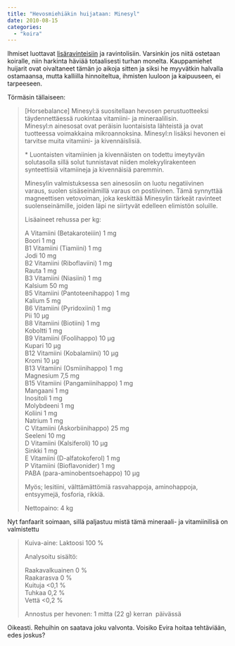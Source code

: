 ```yaml
---
title: "Hevosmiehiäkin huijataan: Minesyl"
date: 2010-08-15
categories: 
  - "koira"
---
```


Ihmiset luottavat [lisäravinteisiin](https://www.katiska.eu/tieto/koira-ruoka-lisaravinne/lisaravinteista-yleisesti/) ja ravintolisiin. Varsinkin jos niitä ostetaan koiralle, niin harkinta häviää totaalisesti turhan monelta. Kauppamiehet huijarit ovat oivaltaneet tämän jo aikoja sitten ja siksi he myyvätkin halvalla ostamaansa, mutta kalliilla hinnoiteltua, ihmisten luuloon ja kaipuuseen, ei tarpeeseen.

<!--more-->

Törmäsin tällaiseen:

> \[Horsebalance\] Minesyl:ä suositellaan hevosen perustuotteeksi täydennettäessä ruokintaa vitamiini- ja mineraalilisin. Minesyl:n ainesosat ovat peräisin luontaisista lähteistä ja ovat tuotteessa voimakkaina mikroannoksina. Minesyl:n lisäksi hevonen ei tarvitse muita vitamiini- ja kivennäislisiä.
> 
> \* Luontaisten vitamiinien ja kivennäisten on todettu imeytyvän solutasolla sillä solut tunnistavat niiden molekyylirakenteen synteettisiä vitamiineja ja kivennäisiä paremmin.
> 
> Minesylin valmistuksessa sen ainesosiin on luotu negatiivinen varaus, suolen sisäseinämillä varaus on postiivinen. Tämä synnyttää magneettisen vetovoiman, joka keskittää Minesylin tärkeät ravinteet suolenseinämille, joiden läpi ne siirtyvät edelleen elimistön soluille.
> 
> Lisäaineet rehussa per kg:
> 
> A Vitamiini (Betakaroteiiin) 1 mg  
> Boori 1 mg  
> B1 Vitamiini (Tiamiini) 1 mg  
> Jodi 10 mg  
> B2 Vitamiini (Riboflaviini) 1 mg  
> Rauta 1 mg  
> B3 Vitamiini (Niasiini) 1 mg  
> Kalsium 50 mg  
> B5 Vitamiini (Pantoteenihappo) 1 mg  
> Kalium 5 mg  
> B6 Vitamiini (Pyridoxiini) 1 mg  
> Pii 10 µg  
> B8 Vitamiini (Biotiini) 1 mg  
> Koboltti 1 mg  
> B9 Vitamiini (Foolihappo) 10 µg  
> Kupari 10 µg  
> B12 Vitamiini (Kobalamiini) 10 µg  
> Kromi 10 µg  
> B13 Vitamiini (Osmiinihappo) 1 mg  
> Magnesium 7,5 mg  
> B15 Vitamiini (Pangamiinihappo) 1 mg  
> Mangaani 1 mg  
> Inositoli 1 mg  
> Molybdeeni 1 mg  
> Koliini 1 mg  
> Natrium 1 mg  
> C Vitamiini (Askorbiinihappo) 25 mg  
> Seeleni 10 mg  
> D Vitamiini (Kalsiferoli) 10 µg  
> Sinkki 1 mg  
> E Vitamiini (D-alfatokoferol) 1 mg  
> P Vitamiini (Bioflavonider) 1 mg  
> PABA (para-aminobentsoehappo) 10 µg
> 
> Myös; lesitiini, välttämättömiä rasvahappoja, aminohappoja, entsyymejä, fosforia, rikkiä.
> 
> Nettopaino: 4 kg

Nyt fanfaarit soimaan, sillä paljastuu mistä tämä mineraali- ja vitamiinilisä on valmistettu

> Kuiva-aine: Laktoosi 100 %
> 
> Analysoitu sisältö:
> 
> Raakavalkuainen 0 %  
> Raakarasva 0 %  
> Kuituja <0,1 %  
> Tuhkaa 0,2 %  
> Vettä <0,2 %
> 
> Annostus per hevonen: 1 mitta (22 g) kerran  päivässä

Oikeasti. Rehuihin on saatava joku valvonta. Voisiko Evira hoitaa tehtäviään, edes joskus?
